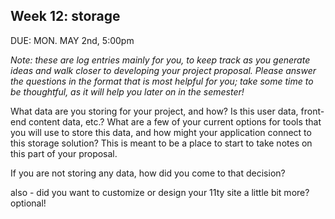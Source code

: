 ## Week 12: storage

DUE: MON. MAY 2nd, 5:00pm

_Note: these are log entries mainly for you, to keep track as you generate ideas and walk closer to developing your project proposal. Please answer the questions in the format that is most helpful for you; take some time to be thoughtful, as it will help you later on in the semester!_

What data are you storing for your project, and how? Is this user data, front-end content data, etc.? What are a few of your current options for tools that you will use to store this data, and how might your application connect to this storage solution? This is meant to be a place to start to take notes on this part of your proposal.

If you are not storing any data, how did you come to that decision? 

also - did you want to customize or design your 11ty site a little bit more? optional!
